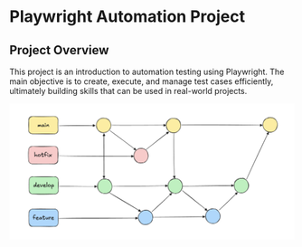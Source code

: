 # Playwright Automation Project

## Project Overview

This project is an introduction to automation testing using Playwright. The main objective is to create, execute, and manage test cases efficiently, ultimately building skills that can be used in real-world projects.

![git flow](./project/resources/image.png)

